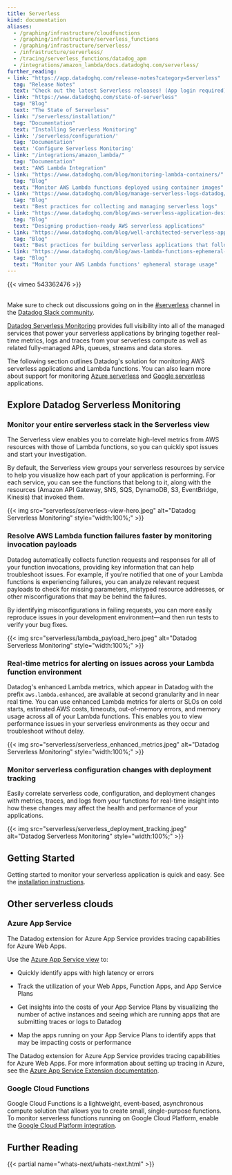 ```yaml
---
title: Serverless
kind: documentation
aliases:
  - /graphing/infrastructure/cloudfunctions
  - /graphing/infrastructure/serverless_functions
  - /graphing/infrastructure/serverless/
  - /infrastructure/serverless/
  - /tracing/serverless_functions/datadog_apm
  - /integrations/amazon_lambda/docs.datadoghq.com/serverless/
further_reading:
- link: "https://app.datadoghq.com/release-notes?category=Serverless"
  tag: "Release Notes"
  text: "Check out the latest Serverless releases! (App login required)."
- link: "https://www.datadoghq.com/state-of-serverless"
  tag: "Blog"
  text: "The State of Serverless"
- link: "/serverless/installation/"
  tag: "Documentation"
  text: "Installing Serverless Monitoring"
- link: '/serverless/configuration/'
  tag: 'Documentation'
  text: 'Configure Serverless Monitoring'
- link: "/integrations/amazon_lambda/"
  tag: "Documentation"
  text: "AWS Lambda Integration"
- link: "https://www.datadoghq.com/blog/monitoring-lambda-containers/"
  tag: "Blog"
  text: "Monitor AWS Lambda functions deployed using container images"
- link: "https://www.datadoghq.com/blog/manage-serverless-logs-datadog/"
  tag: "Blog"
  text: "Best practices for collecting and managing serverless logs"
- link: "https://www.datadoghq.com/blog/aws-serverless-application-design/"
  tag: "Blog"
  text: "Designing production-ready AWS serverless applications"
- link: "https://www.datadoghq.com/blog/well-architected-serverless-applications-best-practices/"
  tag: "Blog"
  text: "Best practices for building serverless applications that follow AWS's Well-Architected Framework"
- link: "https://www.datadoghq.com/blog/aws-lambda-functions-ephemeral-storage-monitoring/"
  tag: "Blog"
  text: "Monitor your AWS Lambda functions' ephemeral storage usage"
---
```


{{< vimeo 543362476 >}}

<br/>
 
<div class="alert alert-info">Make sure to check out discussions going on in the <a href="https://datadoghq.slack.com/archives/CFDPB83M4">#serverless</a> channel in the <a href="https://chat.datadoghq.com/">Datadog Slack community</a>.</div>

[Datadog Serverless Monitoring][1] provides full visibility into all of the managed services that power your serverless applications by bringing together real-time metrics, logs and traces from your serverless compute as well as related fully-managed APIs, queues, streams and data stores.

The following section outlines Datadog's solution for monitoring AWS serverless applications and Lambda functions. You can also learn more about support for monitoring [Azure serverless][2] and [Google serverless][3] applications.

## Explore Datadog Serverless Monitoring

### Monitor your entire serverless stack in the Serverless view

The Serverless view enables you to correlate high-level metrics from AWS resources with those of Lambda functions, so you can quickly spot issues and start your investigation. 

By default, the Serverless view groups your serverless resources by service to help you visualize how each part of your application is performing. For each service, you can see the functions that belong to it, along with the resources (Amazon API Gateway, SNS, SQS, DynamoDB, S3, EventBridge, Kinesis) that invoked them.

{{< img src="serverless/serverless-view-hero.jpeg" alt="Datadog Serverless Monitoring"  style="width:100%;" >}}

### Resolve AWS Lambda function failures faster by monitoring invocation payloads

Datadog automatically collects function requests and responses for all of your function invocations, providing key information that can help troubleshoot issues. For example, if you’re notified that one of your Lambda functions is experiencing failures, you can analyze relevant request payloads to check for missing parameters, mistyped resource addresses, or other misconfigurations that may be behind the failures.

By identifying misconfigurations in failing requests, you can more easily reproduce issues in your development environment—and then run tests to verify your bug fixes.

{{< img src="serverless/lambda_payload_hero.jpeg" alt="Datadog Serverless Monitoring"  style="width:100%;" >}}

### Real-time metrics for alerting on issues across your Lambda function environment

Datadog's enhanced Lambda metrics, which appear in Datadog with the prefix `aws.lambda.enhanced`, are available at second granularity and in near real time. You can use enhanced Lambda metrics for alerts or SLOs on cold starts, estimated AWS costs, timeouts, out-of-memory errors, and memory usage across all of your Lambda functions. This enables you to view performance issues in your serverless environments as they occur and troubleshoot without delay. 

{{< img src="serverless/serverless_enhanced_metrics.jpeg" alt="Datadog Serverless Monitoring"  style="width:100%;" >}}

### Monitor serverless configuration changes with deployment tracking

Easily correlate serverless code, configuration, and deployment changes with metrics, traces, and logs from your functions for real-time insight into how these changes may affect the health and performance of your applications.

{{< img src="serverless/serverless_deployment_tracking.jpeg" alt="Datadog Serverless Monitoring"  style="width:100%;" >}}

## Getting Started

Getting started to monitor your serverless application is quick and easy. See the [installation instructions][4].

## Other serverless clouds

### Azure App Service

The Datadog extension for Azure App Service provides tracing capabilities for Azure Web Apps. 

Use the [Azure App Service view][5] to:

- Quickly identify apps with high latency or errors

- Track the utilization of your Web Apps, Function Apps, and App Service Plans

- Get insights into the costs of your App Service Plans by visualizing the number of active instances and seeing which are running apps that are submitting traces or logs to Datadog

- Map the apps running on your App Service Plans to identify apps that may be impacting costs or performance

The Datadog extension for Azure App Service provides tracing capabilities for Azure Web Apps. For more information about setting up tracing in Azure, see the [Azure App Service Extension documentation][6].

### Google Cloud Functions

Google Cloud Functions is a lightweight, event-based, asynchronous compute solution that allows you to create small, single-purpose functions. To monitor serverless functions running on Google Cloud Platform, enable the [Google Cloud Platform integration][7].

## Further Reading

{{< partial name="whats-next/whats-next.html" >}}

[1]: http://app.datadoghq.com/functions
[2]: /serverless/#azure-app-service
[3]: /serverless/#google-cloud-functions
[4]: /serverless/installation
[5]: https://app.datadoghq.com/functions?cloud=azure&config_serverless-azure-app=true&group=service
[6]: /infrastructure/serverless/azure_app_services/#overview
[7]: /integrations/google_cloud_platform/
